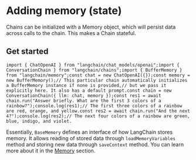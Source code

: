 Adding memory (state)
=====================

Chains can be initialized with a Memory object, which will persist data across calls to the chain. This makes a Chain stateful.

Get started[](#get-started "Direct link to Get started")
---------------------------------------------------------

    import { ChatOpenAI } from "langchain/chat_models/openai";import { ConversationChain } from "langchain/chains";import { BufferMemory } from "langchain/memory";const chat = new ChatOpenAI({});const memory = new BufferMemory();// This particular chain automatically initializes a BufferMemory instance if none is provided,// but we pass it explicitly here. It also has a default prompt.const chain = new ConversationChain({ llm: chat, memory });const res1 = await chain.run("Answer briefly. What are the first 3 colors of a rainbow?");console.log(res1);// The first three colors of a rainbow are red, orange, and yellow.const res2 = await chain.run("And the next 4?");console.log(res2);// The next four colors of a rainbow are green, blue, indigo, and violet.

Essentially, `BaseMemory` defines an interface of how LangChain stores memory. It allows reading of stored data through `loadMemoryVariables` method and storing new data through `saveContext` method. You can learn more about it in the [Memory](/docs/modules/memory/) section.